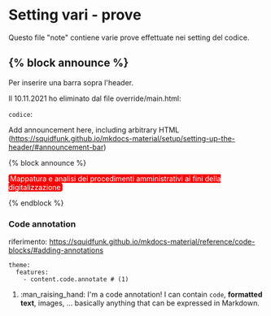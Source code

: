 # Setting vari - prove
Questo file "note" contiene varie prove effettuate nei setting del codice.


## {% block announce %}
Per inserire una barra sopra l'header.

Il 10.11.2021 ho eliminato dal file override/main.html:

`codice`:

Add announcement here, including arbitrary HTML (https://squidfunk.github.io/mkdocs-material/setup/setting-up-the-header/#announcement-bar)

{% block announce %}

<span style="background-color: #f50505; color: #ffffff; padding: 0px 3px; border-radius: 4px;">Mappatura e analisi dei procedimenti amministrativi ai fini della digitalizzazione</span>

{% endblock %}



### Code annotation
riferimento: https://squidfunk.github.io/mkdocs-material/reference/code-blocks/#adding-annotations


``` { .yaml .annotate }
theme:
  features:
    - content.code.annotate # (1)
```

1.  :man_raising_hand: I'm a code annotation! I can contain `code`, __formatted text__, images, ... basically anything that can be expressed in Markdown.
